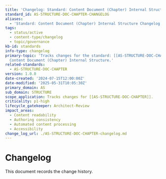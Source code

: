 ```yaml
---
title: 'Changelog: Standard: Content Document (Chapter) Internal Structure'
standard_id: AS-STRUCTURE-DOC-CHAPTER-CHANGELOG
aliases:
  - 'Standard: Content Document (Chapter) Internal Structure Changelog'
tags:
  - status/active
  - content-type/changelog
  - topic/governance
kb-id: standards
info-type: changelog
primary-topic: 'Tracks changes for the standard: [[AS-STRUCTURE-DOC-CHAPTER]] - Standard:
  Content Document (Chapter) Internal Structure.'
related-standards:
  - AS-STRUCTURE-DOC-CHAPTER
version: 1.0.0
date-created: '2024-07-15T12:00:00Z'
date-modified: '2025-05-31T10:05:30Z'
primary_domain: AS
sub_domain: STRUCTURE
scope_application: Tracks changes for [[AS-STRUCTURE-DOC-CHAPTER]].
criticality: p1-high
lifecycle_gatekeeper: Architect-Review
impact_areas:
  - Content readability
  - Authoring consistency
  - Automated content processing
  - Accessibility
change_log_url: ./AS-STRUCTURE-DOC-CHAPTER-changelog.md
---
```


# Changelog

This document records the change history.
